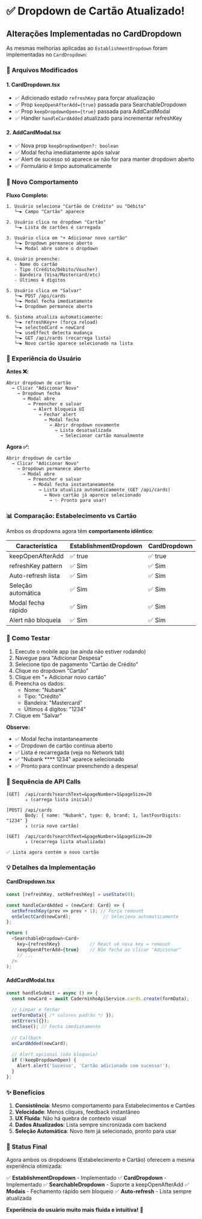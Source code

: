 # ✅ Dropdown de Cartão Atualizado!

## Alterações Implementadas no CardDropdown

As mesmas melhorias aplicadas ao `EstablishmentDropdown` foram implementadas no `CardDropdown`:

### 🔧 Arquivos Modificados

#### 1. **CardDropdown.tsx**
- ✅ Adicionado estado `refreshKey` para forçar atualização
- ✅ Prop `keepOpenAfterAdd={true}` passada para SearchableDropdown
- ✅ Prop `keepDropdownOpen={true}` passada para AddCardModal
- ✅ Handler `handleCardAdded` atualizado para incrementar refreshKey

#### 2. **AddCardModal.tsx**
- ✅ Nova prop `keepDropdownOpen?: boolean`
- ✅ Modal fecha imediatamente após salvar
- ✅ Alert de sucesso só aparece se não for para manter dropdown aberto
- ✅ Formulário é limpo automaticamente

### 🎯 Novo Comportamento

**Fluxo Completo:**
```
1. Usuário seleciona "Cartão de Crédito" ou "Débito"
   └─► Campo "Cartão" aparece

2. Usuário clica no dropdown "Cartão"
   └─► Lista de cartões é carregada

3. Usuário clica em "+ Adicionar novo cartão"
   └─► Dropdown permanece aberto
   └─► Modal abre sobre o dropdown

4. Usuário preenche:
   - Nome do cartão
   - Tipo (Crédito/Débito/Voucher)
   - Bandeira (Visa/Mastercard/etc)
   - Últimos 4 dígitos

5. Usuário clica em "Salvar"
   └─► POST /api/cards
   └─► Modal fecha imediatamente
   └─► Dropdown permanece aberto

6. Sistema atualiza automaticamente:
   └─► refreshKey++ (força reload)
   └─► selectedCard = newCard
   └─► useEffect detecta mudança
   └─► GET /api/cards (recarrega lista)
   └─► Novo cartão aparece selecionado na lista
```

### 🎨 Experiência do Usuário

**Antes ❌:**
```
Abrir dropdown de cartão
  → Clicar "Adicionar Novo"
    → Dropdown fecha
      → Modal abre
        → Preencher e salvar
          → Alert bloqueia UI
            → Fechar alert
              → Modal fecha
                → Abrir dropdown novamente
                  → Lista desatualizada
                    → Selecionar cartão manualmente
```

**Agora ✅:**
```
Abrir dropdown de cartão
  → Clicar "Adicionar Novo"
    → Dropdown permanece aberto
      → Modal abre
        → Preencher e salvar
          → Modal fecha instantaneamente
            → Lista atualiza automaticamente (GET /api/cards)
              → Novo cartão já aparece selecionado
                → ✨ Pronto para usar!
```

### 📊 Comparação: Estabelecimento vs Cartão

Ambos os dropdowns agora têm **comportamento idêntico**:

| Característica | EstablishmentDropdown | CardDropdown |
|----------------|----------------------|--------------|
| keepOpenAfterAdd | ✅ true | ✅ true |
| refreshKey pattern | ✅ Sim | ✅ Sim |
| Auto-refresh lista | ✅ Sim | ✅ Sim |
| Seleção automática | ✅ Sim | ✅ Sim |
| Modal fecha rápido | ✅ Sim | ✅ Sim |
| Alert não bloqueia | ✅ Sim | ✅ Sim |

### 🧪 Como Testar

1. Execute o mobile app (se ainda não estiver rodando)
2. Navegue para "Adicionar Despesa"
3. Selecione tipo de pagamento "Cartão de Crédito"
4. Clique no dropdown "Cartão"
5. Clique em "+ Adicionar novo cartão"
6. Preencha os dados:
   - Nome: "Nubank"
   - Tipo: "Crédito"
   - Bandeira: "Mastercard"
   - Últimos 4 dígitos: "1234"
7. Clique em "Salvar"

**Observe:**
- ✅ Modal fecha instantaneamente
- ✅ Dropdown de cartão continua aberto
- ✅ Lista é recarregada (veja no Network tab)
- ✅ "Nubank **** 1234" aparece selecionado
- ✅ Pronto para continuar preenchendo a despesa!

### 🔄 Sequência de API Calls

```
[GET]  /api/cards?searchText=&pageNumber=1&pageSize=20
       ↓ (carrega lista inicial)
       
[POST] /api/cards
       Body: { name: "Nubank", type: 0, brand: 1, lastFourDigits: "1234" }
       ↓ (cria novo cartão)
       
[GET]  /api/cards?searchText=&pageNumber=1&pageSize=20
       ↓ (recarrega lista atualizada)
       
✅ Lista agora contém o novo cartão
```

### 💡 Detalhes da Implementação

#### CardDropdown.tsx
```typescript
const [refreshKey, setRefreshKey] = useState(0);

const handleCardAdded = (newCard: Card) => {
  setRefreshKey(prev => prev + 1); // Força remount
  onSelectCard(newCard);            // Seleciona automaticamente
};

return (
  <SearchableDropdown<Card>
    key={refreshKey}           // React vê nova key = remount
    keepOpenAfterAdd={true}    // Não fecha ao clicar "Adicionar"
    // ...
  />
);
```

#### AddCardModal.tsx
```typescript
const handleSubmit = async () => {
  const newCard = await CaderninhoApiService.cards.create(formData);
  
  // Limpar e fechar
  setFormData({ /* valores padrão */ });
  setErrors({});
  onClose(); // Fecha imediatamente
  
  // Callback
  onCardAdded(newCard);
  
  // Alert opcional (não bloqueia)
  if (!keepDropdownOpen) {
    Alert.alert('Sucesso', 'Cartão adicionado com sucesso!');
  }
};
```

### ✨ Benefícios

1. **Consistência**: Mesmo comportamento para Estabelecimentos e Cartões
2. **Velocidade**: Menos cliques, feedback instantâneo
3. **UX Fluída**: Não há quebra de contexto visual
4. **Dados Atualizados**: Lista sempre sincronizada com backend
5. **Seleção Automática**: Novo item já selecionado, pronto para usar

### 🎉 Status Final

Agora ambos os dropdowns (Estabelecimento e Cartão) oferecem a mesma experiência otimizada:

✅ **EstablishmentDropdown** - Implementado
✅ **CardDropdown** - Implementado
✅ **SearchableDropdown** - Suporte a keepOpenAfterAdd
✅ **Modais** - Fechamento rápido sem bloqueio
✅ **Auto-refresh** - Lista sempre atualizada

**Experiência do usuário muito mais fluida e intuitiva!** 🚀
